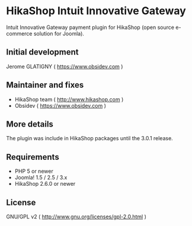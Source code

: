 # HikaShop Intuit Innovative Gateway

Intuit Innovative Gateway payment plugin for HikaShop (open source e-commerce solution for Joomla).

## Initial development
Jerome GLATIGNY ( https://www.obsidev.com )

## Maintainer and fixes
* HikaShop team ( http://www.hikashop.com )
* Obsidev ( https://www.obsidev.com )

## More details
The plugin was include in HikaShop packages until the 3.0.1 release.

## Requirements
* PHP 5 or newer
* Joomla! 1.5 / 2.5 / 3.x
* HikaShop 2.6.0 or newer

## License
GNU/GPL v2 ( http://www.gnu.org/licenses/gpl-2.0.html )